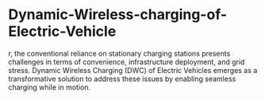 # Dynamic-Wireless-charging-of-Electric-Vehicle
r, the conventional reliance on stationary charging  stations presents challenges in terms of convenience, infrastructure deployment, and grid  stress. Dynamic Wireless Charging (DWC) of Electric Vehicles emerges as a transformative  solution to address these issues by enabling seamless charging while in motion.
